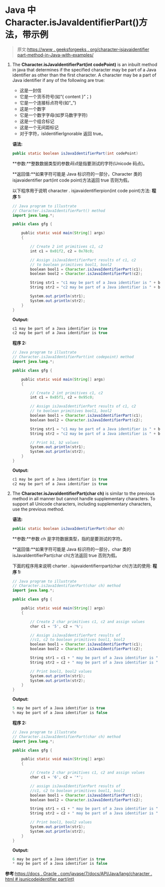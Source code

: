 # Java 中 Character.isJavaIdentifierPart()方法，带示例

> 原文:[https://www . geeksforgeeks . org/character-isjavaidentifier part-method-in-Java-with-examples/](https://www.geeksforgeeks.org/character-isjavaidentifierpart-method-in-java-with-examples/)

1.  The **Character.isJavaIdentifierPart(int codePoint)** is an inbuilt method in java that determines if the specified character may be part of a Java identifier as other than the first character.
    A character may be a part of Java identifier if any of the following are true:
    *   这是一封信
    *   它是一个货币符号(如“{ content }”；)
    *   它是一个连接标点符号(如“_”)
    *   这是一个数字
    *   它是一个数字字母(如罗马数字字符)
    *   这是一个组合标记
    *   这是一个无间距标记
    *   对于字符，isIdentifierIgnorable 返回 true。

    **语法:**

    ```java
    public static boolean isJavaIdentifierPart(int codePoint)
    ```

    **参数:**整数数据类型的参数*码点*是指要测试的字符(Unicode 码点)。

    **返回值:**如果字符可能是 Java 标识符的一部分，Character 类的 isjavaidentifier part(int code point)方法返回 true 否则为假。

    以下程序用于说明 character . isjavaidentifierpion(int code point)方法:
    **程序 1:**

    ```java
    // Java program to illustrate
    // Character.isJavaIdentifierPart() method
    import java.lang.*;

    public class gfg {

        public static void main(String[] args)
        {

            // Create 2 int primitives c1, c2
            int c1 = 0x01f2, c2 = 0x78c0;

            // Assign isJavaIdentifierPart results of c1, c2
            // to boolean primitives bool1, bool2
            boolean bool1 = Character.isJavaIdentifierPart(c1);
            boolean bool2 = Character.isJavaIdentifierPart(c2);

            String str1 = "c1 may be part of a Java identifier is " + bool1;
            String str2 = "c2 may be part of a Java identifier is " + bool2;

            System.out.println(str1);
            System.out.println(str2);
        }
    }
    ```

    **Output:**

    ```java
    c1 may be part of a Java identifier is true
    c2 may be part of a Java identifier is true

    ```

    **程序 2:**

    ```java
    // Java program to illustrate
    // Character.isJavaIdentifierPart(int codepoint) method
    import java.lang.*;

    public class gfg {

        public static void main(String[] args)
        {

            // Create 2 int primitives c1, c2
            int c1 = 0x85f1, c2 = 0x95c0;

            // Assign isJavaIdentifierPart results of c1, c2
            // to boolean primitives bool1, bool2
            boolean bool1 = Character.isJavaIdentifierPart(c1);
            boolean bool2 = Character.isJavaIdentifierPart(c2);

            String str1 = "c1 may be part of a Java identifier is " + bool1;
            String str2 = "c2 may be part of a Java identifier is " + bool2;

            // Print b1, b2 values
            System.out.println(str1);
            System.out.println(str2);
        }
    }
    ```

    **Output:**

    ```java
    c1 may be part of a Java identifier is true
    c2 may be part of a Java identifier is true

    ```

2.  The **Character.isJavaIdentifierPart(char ch)** is similar to the previous method in all manner but cannot handle supplementary characters. To support all Unicode characters, including supplementary characters, use the previous method.

    **语法:**

    ```java
    public static boolean isJavaIdentifierPart(char ch)
    ```

    **参数:**参数 *ch* 是字符数据类型，指的是要测试的字符。

    **返回值:**如果字符可能是 Java 标识符的一部分，char 类的 isJavaIdentifierPart(char ch)方法返回 true 否则为假。

    下面的程序用来说明 charter . isjavaidentifierrpart(char ch)方法的使用:
    **程序 1:**

    ```java
    // Java program to illustrate
    // Character.isJavaIdentifierPart(char ch) method
    import java.lang.*;

    public class gfg {

        public static void main(String[] args)
        {

            // Create 2 char primitives c1, c2 and assign values
            char c1 = '5', c2 = '%';

            // Assign isJavaIdentifierPart results of 
            //c1, c2 to boolean primitives bool1, bool2
            boolean bool1 = Character.isJavaIdentifierPart(c1);
            boolean bool2 = Character.isJavaIdentifierPart(c2);

            String str1 = c1 + " may be part of a Java identifier is " + bool1;
            String str2 = c2 + " may be part of a Java identifier is " + bool2;

            // Print bool1, bool2 values
            System.out.println(str1);
            System.out.println(str2);
        }
    }
    ```

    **Output:**

    ```java
    5 may be part of a Java identifier is true
    % may be part of a Java identifier is false

    ```

    **程序 2:**

    ```java
    // Java program to illustrate
    // Character.isJavaIdentifierPart(char ch) method
    import java.lang.*;

    public class gfg {

        public static void main(String[] args)
        {

            // Create 2 char primitives c1, c2 and assign values
            char c1 = '6', c2 = '*';

            // assign isJavaIdentifierPart results of 
            //c1, c2 to boolean primitives bool1, bool2
            boolean bool1 = Character.isJavaIdentifierPart(c1);
            boolean bool2 = Character.isJavaIdentifierPart(c2);

            String str1 = c1 + " may be part of a Java identifier is " + bool1;
            String str2 = c2 + " may be part of a Java identifier is " + bool2;

            // Print bool1, bool2 values
            System.out.println(str1);
            System.out.println(str2);
        }
    }
    ```

    **Output:**

    ```java
    6 may be part of a Java identifier is true
    * may be part of a Java identifier is false

    ```

**参考**:[https://docs . Oracle . com/javase/7/docs/API/Java/lang/character . html # isunicodeidentifier part(int)](https://docs.oracle.com/javase/7/docs/api/java/lang/Character.html#isUnicodeIdentifierPart(int))